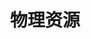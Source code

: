 ---
title: "物理资源"
linkTitle: "Document"
_build:
 render: false 
weight: 2
collapsible: true
# icon: "/images/icons/index/product-icon-storage.svg"
---